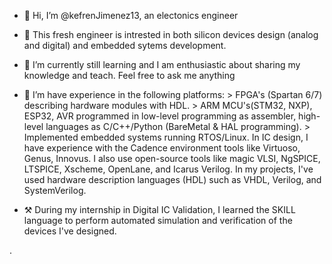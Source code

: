 - 👋 Hi, I’m @kefrenJimenez13, an electonics engineer
- 👀 This fresh engineer is intrested in both silicon devices design (analog and digital) and embedded sytems development.
- 🌱 I’m currently still learning and I am enthusiastic about sharing my knowledge and teach. Feel free to ask me anything
- 💞️ I’m have experience in the following platforms:
             > FPGA's (Spartan 6/7) describing hardware modules with HDL.
             > ARM MCU's(STM32, NXP), ESP32, AVR programmed in low-level programming as assembler, high-level languages
               as C/C++/Python (BareMetal & HAL programming).
             > Implemented embedded systems running RTOS/Linux.
        In IC design, I have experience with the Cadence environment tools like Virtuoso, Genus, Innovus.
        I also use open-source tools like magic VLSI, NgSPICE, LTSPICE, Xscheme, OpenLane, and Icarus Verilog.
        In my projects, I've used hardware description languages (HDL) such as VHDL, Verilog, and SystemVerilog.

- ⚒️       During my internship in Digital IC Validation, I learned the SKILL language to perform automated simulation
        and verification of the devices I've designed.
  

<!---
kefrenJimenez13/kefrenJimenez13 is a ✨ special ✨ repository because its `README.md` (this file) appears on your GitHub profile.
You can click the Preview link to take a look at your changes.
--->.
